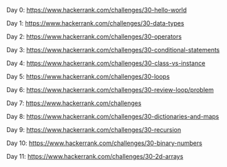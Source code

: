 Day 0: https://www.hackerrank.com/challenges/30-hello-world

Day 1: https://www.hackerrank.com/challenges/30-data-types

Day 2: https://www.hackerrank.com/challenges/30-operators

Day 3: https://www.hackerrank.com/challenges/30-conditional-statements

Day 4: https://www.hackerrank.com/challenges/30-class-vs-instance

Day 5: https://www.hackerrank.com/challenges/30-loops

Day 6: https://www.hackerrank.com/challenges/30-review-loop/problem

Day 7: https://www.hackerrank.com/challenges

Day 8: https://www.hackerrank.com/challenges/30-dictionaries-and-maps

Day 9: https://www.hackerrank.com/challenges/30-recursion

Day 10: https://www.hackerrank.com/challenges/30-binary-numbers

Day 11: https://www.hackerrank.com/challenges/30-2d-arrays